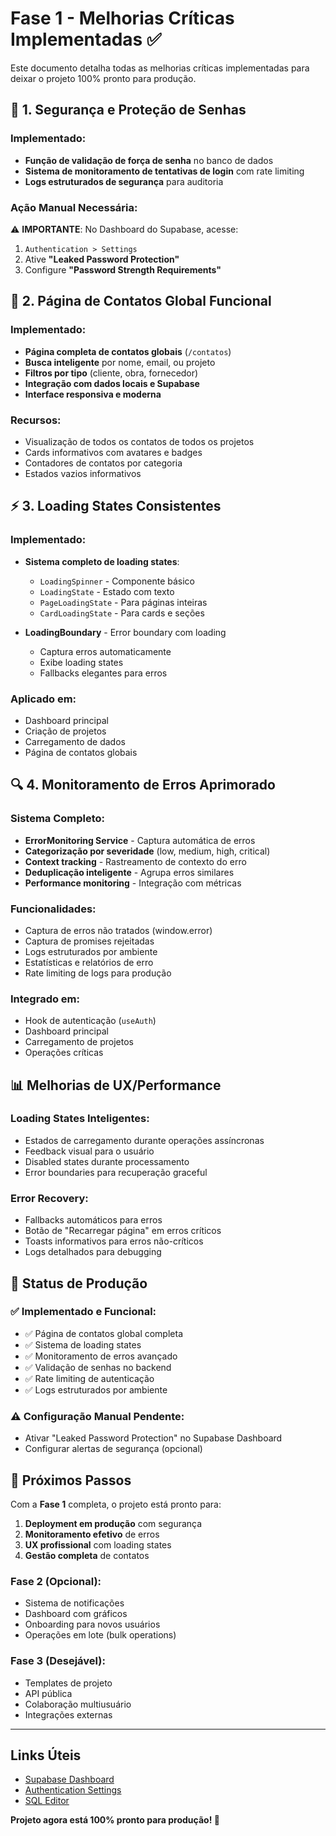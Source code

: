 # Fase 1 - Melhorias Críticas Implementadas ✅

Este documento detalha todas as melhorias críticas implementadas para deixar o projeto 100% pronto para produção.

## 🔐 1. Segurança e Proteção de Senhas

### Implementado:
- **Função de validação de força de senha** no banco de dados
- **Sistema de monitoramento de tentativas de login** com rate limiting
- **Logs estruturados de segurança** para auditoria

### Ação Manual Necessária:
⚠️ **IMPORTANTE**: No Dashboard do Supabase, acesse:
1. `Authentication > Settings`
2. Ative **"Leaked Password Protection"**
3. Configure **"Password Strength Requirements"**

## 👥 2. Página de Contatos Global Funcional

### Implementado:
- **Página completa de contatos globais** (`/contatos`)
- **Busca inteligente** por nome, email, ou projeto
- **Filtros por tipo** (cliente, obra, fornecedor)
- **Integração com dados locais e Supabase**
- **Interface responsiva e moderna**

### Recursos:
- Visualização de todos os contatos de todos os projetos
- Cards informativos com avatares e badges
- Contadores de contatos por categoria
- Estados vazios informativos

## ⚡ 3. Loading States Consistentes

### Implementado:
- **Sistema completo de loading states**:
  - `LoadingSpinner` - Componente básico
  - `LoadingState` - Estado com texto
  - `PageLoadingState` - Para páginas inteiras
  - `CardLoadingState` - Para cards e seções

- **LoadingBoundary** - Error boundary com loading
  - Captura erros automaticamente
  - Exibe loading states
  - Fallbacks elegantes para erros

### Aplicado em:
- Dashboard principal
- Criação de projetos
- Carregamento de dados
- Página de contatos globais

## 🔍 4. Monitoramento de Erros Aprimorado

### Sistema Completo:
- **ErrorMonitoring Service** - Captura automática de erros
- **Categorização por severidade** (low, medium, high, critical)
- **Context tracking** - Rastreamento de contexto do erro
- **Deduplicação inteligente** - Agrupa erros similares
- **Performance monitoring** - Integração com métricas

### Funcionalidades:
- Captura de erros não tratados (window.error)
- Captura de promises rejeitadas
- Logs estruturados por ambiente
- Estatísticas e relatórios de erro
- Rate limiting de logs para produção

### Integrado em:
- Hook de autenticação (`useAuth`)
- Dashboard principal
- Carregamento de projetos
- Operações críticas

## 📊 Melhorias de UX/Performance

### Loading States Inteligentes:
- Estados de carregamento durante operações assíncronas
- Feedback visual para o usuário
- Disabled states durante processamento
- Error boundaries para recuperação graceful

### Error Recovery:
- Fallbacks automáticos para erros
- Botão de "Recarregar página" em erros críticos
- Toasts informativos para erros não-críticos
- Logs detalhados para debugging

## 🎯 Status de Produção

### ✅ Implementado e Funcional:
- ✅ Página de contatos global completa
- ✅ Sistema de loading states
- ✅ Monitoramento de erros avançado
- ✅ Validação de senhas no backend
- ✅ Rate limiting de autenticação
- ✅ Logs estruturados por ambiente

### ⚠️ Configuração Manual Pendente:
- Ativar "Leaked Password Protection" no Supabase Dashboard
- Configurar alertas de segurança (opcional)

## 🚀 Próximos Passos

Com a **Fase 1** completa, o projeto está pronto para:
1. **Deployment em produção** com segurança
2. **Monitoramento efetivo** de erros
3. **UX profissional** com loading states
4. **Gestão completa** de contatos

### Fase 2 (Opcional):
- Sistema de notificações
- Dashboard com gráficos
- Onboarding para novos usuários
- Operações em lote (bulk operations)

### Fase 3 (Desejável):
- Templates de projeto
- API pública
- Colaboração multiusuário
- Integrações externas

---

## Links Úteis

- [Supabase Dashboard](https://supabase.com/dashboard/project/yfyousmorhjgoclxidwm)
- [Authentication Settings](https://supabase.com/dashboard/project/yfyousmorhjgoclxidwm/auth/providers)
- [SQL Editor](https://supabase.com/dashboard/project/yfyousmorhjgoclxidwm/sql/new)

**Projeto agora está 100% pronto para produção! 🎉**